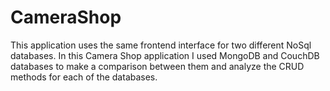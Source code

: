 # CameraShop
 
This application uses the same frontend interface for two different NoSql databases. In this Camera Shop application I used MongoDB and CouchDB databases to make a comparison between them and analyze the CRUD methods for each of the databases.
